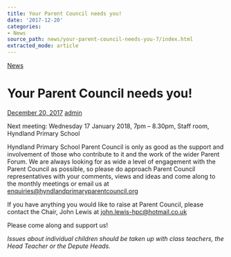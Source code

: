 ```yaml
---
title: Your Parent Council needs you!
date: '2017-12-20'
categories:
- News
source_path: news/your-parent-council-needs-you-7/index.html
extracted_mode: article
---
```

[News](category/news/)

# Your Parent Council needs you!

[December 20, 2017](news/your-parent-council-needs-you-7/) [admin](author/admin/)

Next meeting: Wednesday 17 January 2018, 7pm – 8.30pm, Staff room, Hyndland Primary School

Hyndland Primary School Parent Council is only as good as the support and involvement of those who contribute to it and the work of the wider Parent Forum. We are always looking for as wide a level of engagement with the Parent Council as possible, so please do approach Parent Council representatives with your comments, views and ideas and come along to the monthly meetings or email us at [enquiries@hyndlandprimaryparentcouncil.org](mailto:enquiries@hyndlandprimaryparentcouncil.org)

If you have anything you would like to raise at Parent Council, please contact the Chair, John Lewis at [john.lewis-hpc@hotmail.co.uk](mailto:john.lewis-hpc@hotmail.co.uk)

Please come along and support us!

_Issues about individual children should be taken up with class teachers, the Head Teacher or the Depute Heads._
